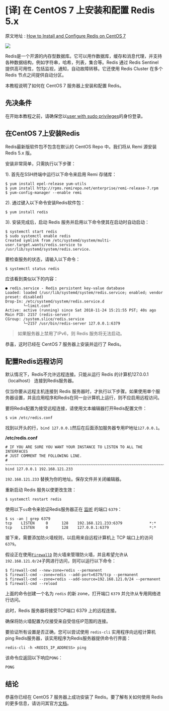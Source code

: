 # [译] 在 CentOS 7 上安装和配置 Redis 5.x

原文地址 : [How to Install and Configure Redis on CentOS 7](https://linuxize.com/post/how-to-install-and-configure-redis-on-centos-7/)

![](http://oss-qiniu.sour-lemon.com/2020-02/16-15817918597723.jpg)


Redis是一个开源的内存型数据库。它可以用作数据库，缓存和消息代理，并支持各种数据结构，例如字符串，哈希，列表，集合等。Redis 通过 Redis Sentinel 提供高可用性，包括监视，通知，自动故障转移。它还使用 Redis Cluster 在多个 Redis 节点之间提供自动分区。

本教程说明了如何在 CentOS 7 服务器上安装和配置 Redis。

## 先决条件

在开始本教程之前，请确保您以[user with sudo privileges](https://linuxize.com/post/create-a-sudo-user-on-centos/)的身份登录。

## 在CentOS 7上安装Redis

Redis最新版软件包不包含在默认的 CentOS Repo 中。我们将从 Remi 源安装 Redis 5.x 版。

安装非常简单，只需执行以下步骤：

1). 首先在SSH终端中运行以下命令来启用 Remi 存储库：

```
$ yum install epel-release yum-utils
$ yum install http://rpms.remirepo.net/enterprise/remi-release-7.rpm
$ yum-config-manager --enable remi
```

2). 通过键入以下命令安装Redis软件包：

```
$ yum install redis
```

3). 安装完成后，启动 Redis 服务并启用以下命令使其在启动时自动启动：

```
$ systemctl start redis
$ sudo systemctl enable redis
Created symlink from /etc/systemd/system/multi-user.target.wants/redis.service to /usr/lib/systemd/system/redis.service.
```

要检查服务的状态，请输入以下命令：

```
$ systemctl status redis
```

应该看到类似以下的内容：

```
● redis.service - Redis persistent key-value database
Loaded: loaded (/usr/lib/systemd/system/redis.service; enabled; vendor preset: disabled)
Drop-In: /etc/systemd/system/redis.service.d
        └─limit.conf
Active: active (running) since Sat 2018-11-24 15:21:55 PST; 40s ago
Main PID: 2157 (redis-server)
CGroup: /system.slice/redis.service
        └─2157 /usr/bin/redis-server 127.0.0.1:6379
```

> 如果服务器上禁用了IPv6，则 Redis 服务将无法启动。

恭喜，这时已经在 CentOS 7 服务器上安装并运行了 Redis。

## 配置Redis远程访问

默认情况下，Redis不允许远程连接。只能从运行 Redis 的计算机127.0.0.1 （localhost） 连接到Redis服务器。

仅当你要从远程主机连接到 Redis 服务器时，才执行以下步骤。如果使用单个服务器设置，并且应用程序和Redis在同一台计算机上运行，​​则不应启用远程访问。

要将Redis配置为接受远程连接，请使用文本编辑器打开Redis配置文件：

```
$ vim /etc/redis.conf
```

找到以开头的行，`bind 127.0.0.1`然后在后面添加服务器专用IP地址`127.0.0.1`。

**/etc/redis.conf**
```
# IF YOU ARE SURE YOU WANT YOUR INSTANCE TO LISTEN TO ALL THE INTERFACES
# JUST COMMENT THE FOLLOWING LINE.
# ~~~~~~~~~~~~~~~~~~~~~~~~~~~~~~~~~~~~~~~~~~~~~~~~~~~~~~~~~~~~~~~~~~~~~~~~
bind 127.0.0.1 192.168.121.233
```

`192.168.121.233` 替换为你的地址。保存文件并关闭编辑器。

重新启动 Redis 服务以使更改生效：

```
$ systemctl restart redis
```

使用以下`ss`命令来验证Redis服务器正在 [监听](https://linuxize.com/post/check-listening-ports-linux/) 的端口 `6379`：

```
$ ss -an | grep 6379
tcp    LISTEN     0      128    192.168.121.233:6379            *:*
tcp    LISTEN     0      128    127.0.0.1:6379                  *:*
```

接下来，需要添加防火墙规则，以启用来自远程计算机上 TCP 端口上的访问 `6379`。

假设正在使用[`FirewallD`](https://linuxize.com/post/how-to-setup-a-firewall-with-firewalld-on-centos-7/) 防火墙来管理防火墙，并且希望允许从`192.168.121.0/24`子网进行访问，则可以运行以下命令：

```
$ firewall-cmd --new-zone=redis --permanent
$ firewall-cmd --zone=redis --add-port=6379/tcp --permanent
$ firewall-cmd --zone=redis --add-source=192.168.121.0/24 --permanent
$ firewall-cmd --reload
```

上面的命令创建一个名为 `redis` 的新 zone，打开端口 `6379` 并允许从专用网络进行访问。

此时，Redis 服务器将接受TCP端口 6379 上的远程连接。

确保将防火墙配置为仅接受来自受信任IP范围的连接。

要验证所有设置是否正确，您可以尝试使用 `redis-cli` 实用程序向远程计算机ping Redis服务器，该实用程序为Redis服务器提供命令行界面：

```
redis-cli -h <REDIS_IP_ADDRESS> ping
```

该命令应返回以下响应`PONG`：

```
PONG
```

## 结论

恭喜你已经在 CentOS 7 服务器上成功安装了 Redis。要了解有关如何使用 Redis 的更多信息，请访问其官方[文档](https://redis.io/documentation)。